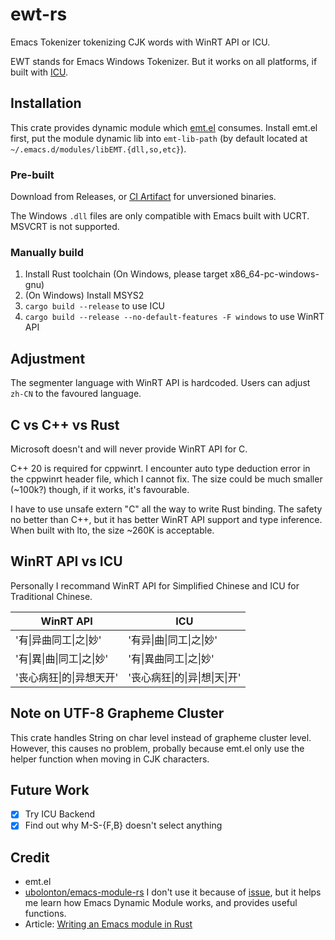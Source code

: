 # ewt-rs

Emacs Tokenizer tokenizing CJK words with WinRT API or ICU.

EWT stands for Emacs Windows Tokenizer. But it works on all platforms, if built with [ICU](https://github.com/unicode-org/icu4x).

## Installation

This crate provides dynamic module which [emt.el](https://github.com/roife/emt) consumes. Install emt.el first, put the module dynamic lib into `emt-lib-path` (by default located at `~/.emacs.d/modules/libEMT.{dll,so,etc}`).

### Pre-built

Download from Releases, or [CI Artifact](https://github.com/Master-Hash/ewt-rs/actions/workflows/build.yml) for unversioned binaries.

<!-- Please ignore the binary from Releases page. -->

The Windows `.dll` files are only compatible with Emacs built with UCRT. MSVCRT is not supported.

### Manually build

1. Install Rust toolchain (On Windows, please target x86_64-pc-windows-gnu)
2. (On Windows) Install MSYS2
3. `cargo build --release` to use ICU
4. `cargo build --release --no-default-features -F windows` to use WinRT API

## Adjustment

The segmenter language with WinRT API is hardcoded. Users can adjust `zh-CN` to the favoured language.

## C vs C++ vs Rust

Microsoft doesn't and will never provide WinRT API for C.

C++ 20 is required for cppwinrt. I encounter auto type deduction error in the cppwinrt header file, which I cannot fix. The size could be much smaller (~100k?) though, if it works, it's favourable.

I have to use unsafe extern "C" all the way to write Rust binding. The safety no better than C++, but it has better WinRT API support and type inference. When built with lto, the size ~260K is acceptable.

## WinRT API vs ICU

Personally I recommand WinRT API for Simplified Chinese and ICU for Traditional Chinese.

| WinRT API | ICU |
|-------|-------|
| '有\|异曲同工\|之\|妙' | '有异\|曲\|同工\|之\|妙' |
| '有\|異\|曲\|同工\|之\|妙' | '有\|異曲同工\|之\|妙' |
| '丧心病狂\|的\|异想天开' | '丧心病狂\|的\|异\|想\|天\|开' |

## Note on UTF-8 Grapheme Cluster

This crate handles String on char level instead of grapheme cluster level. However, this causes no problem, probally because emt.el only use the helper function when moving in CJK characters.

## Future Work

- [x] Try ICU Backend
- [x] Find out why M-S-{F,B} doesn't select anything

## Credit

* emt.el
* [ubolonton/emacs-module-rs](https://github.com/ubolonton/emacs-module-rs) I don't use it because of [issue](https://github.com/ubolonton/emacs-module-rs/issues/60), but it helps me learn how Emacs Dynamic Module works, and provides useful functions.
* Article: [Writing an Emacs module in Rust](https://ryanfaulhaber.com/posts/first-emacs-module-rust/)
